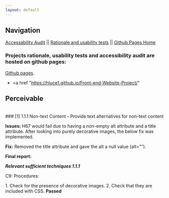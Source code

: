 ```yaml
---
layout: default
---
```


## Navigation 
[Accessability Audit](https://hluce1.github.io/week4/audit/) || [Rationale and usability tests](https://hluce1.github.io/week4/rationale/) || [Github Pages Home](https://hluce1.github.io/week4/)

### Projects rationale, usability tests and accessibility audit are hosted on github pages:
[Github pages](https://hluce1.github.io/Front-end-Website-Project/).


* <a href "https://hluce1.github.io/Front-end-Website-Project/" </a>

## Perceivable 
<br>
### [1] 1.1.1 Non-text Content - Provide text alternatives for non-text content
<p><b>Issues:</b> H67 would fail due to having a non-empty alt attribute and a title attribute. After looking into purely decorative images, the below fix was implemented. <p>
<b>Fix:</b> Removed the title attribute and gave the alt a null value (alt=””).
<p><b>Final report:</b></p>
<p><b><em>Relevant sufficient techniques 1.1.1</em></b><p>
<p>C9: Procedures:</p>
1.	Check for the presence of decorative images.
2.	Check that they are included with CSS.
<b>Passed</b>
<br>
  

